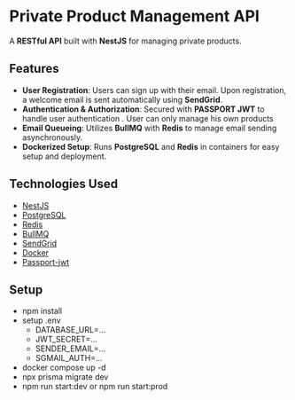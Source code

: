 # Private Product Management API

A **RESTful API** built with **NestJS** for managing private products.

## Features

- **User Registration**: Users can sign up with their email. Upon registration, a welcome email is sent automatically using **SendGrid**.
- **Authentication & Authorization**: Secured with **PASSPORT JWT** to handle user authentication . User can only manage his own products
- **Email Queueing**: Utilizes **BullMQ** with **Redis** to manage email sending asynchronously.
- **Dockerized Setup**: Runs **PostgreSQL** and **Redis** in containers for easy setup and deployment.

## Technologies Used

- [NestJS](https://nestjs.com/)
- [PostgreSQL](https://www.postgresql.org/)
- [Redis](https://redis.io/)
- [BullMQ](https://docs.bullmq.io/)
- [SendGrid](https://sendgrid.com/)
- [Docker](https://www.docker.com/)
- [Passport-jwt](https://www.passportjs.org/packages/passport-jwt/)

## Setup

- npm install
- setup .env
  - DATABASE_URL=...
  - JWT_SECRET=...
  - SENDER_EMAIL=...
  - SGMAIL_AUTH=...
- docker compose up -d
- npx prisma migrate dev
- npm run start:dev or npm run start:prod
